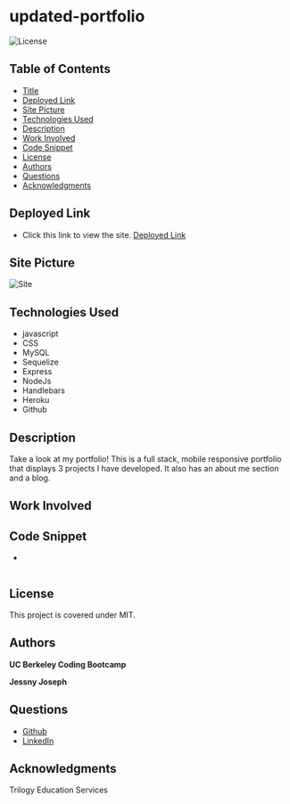 # updated-portfolio
![License](https://img.shields.io/badge/license-MIT-181717?style=for-the-badge) 

## Table of Contents
* [Title](#title)
* [Deployed Link](#deployed-link)
* [Site Picture](#site-picture)
* [Technologies Used](#technologies-used)
* [Description](#description)
* [Work Involved](#work-involved)
* [Code Snippet](#code-snippet)
* [License](#license)
* [Authors](#authors)
* [Questions](#questions)
* [Acknowledgments](#acknowledgments)

## Deployed Link
* Click this link to view the site.
[Deployed Link]()

## Site Picture
![Site]()

## Technologies Used
* javascript
* CSS
* MySQL
* Sequelize
* Express
* NodeJs
* Handlebars
* Heroku
* Github

## Description
Take a look at my portfolio! This is a full stack, mobile responsive portfolio that displays 3 projects I have developed. It also has an about me section and a blog. 

## Work Involved


## Code Snippet
* 
```

```

## License
This project is covered under MIT.

## Authors
**UC Berkeley Coding Bootcamp**

**Jessny Joseph** 

## Questions 
* [Github](https://github.com/jessnyj)
* [LinkedIn](https://www.linkedin.com/in/jessny-joseph-361515201)

## Acknowledgments
Trilogy Education Services
